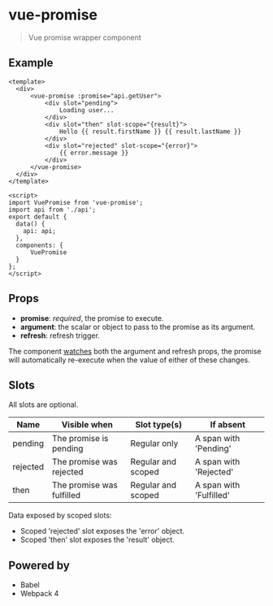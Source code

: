 # vue-promise

> Vue promise wrapper component

## Example

```
<template>
  <div>
      <vue-promise :promise="api.getUser">
          <div slot="pending">
              Loading user...
          </div>
          <div slot="then" slot-scope="{result}">
              Hello {{ result.firstName }} {{ result.lastName }}
          </div>
          <div slot="rejected" slot-scope="{error}">
              {{ error.message }}
          </div>
      </vue-promise>
  </div>
</template>

<script>
import VuePromise from 'vue-promise';
import api from './api';
export default {
  data() {
    api: api;
  },
  components: {
      VuePromise
  }
};
</script>
```
## Props

* __promise__: _required_, the promise to execute.
* __argument__: the scalar or object to pass to the promise as its argument.
* __refresh__: refresh trigger.

The component [watches](https://vuejs.org/v2/guide/computed.html#Watchers) both the argument and refresh props, the promise will automatically re-execute when the value of either of these changes.

## Slots

All slots are optional.

| Name     | Visible when              | Slot type(s)       | If absent               |
|----------|---------------------------|--------------------|-------------------------|
| pending  | The promise is pending    | Regular only       | A span with 'Pending'   |
| rejected | The promise was rejected  | Regular and scoped | A span with 'Rejected'  |
| then     | The promise was fulfilled | Regular and scoped | A span with 'Fulfilled' |

Data exposed by scoped slots:

* Scoped 'rejected' slot exposes the 'error' object.
* Scoped 'then' slot exposes the 'result' object.

## Powered by

* Babel
* Webpack 4